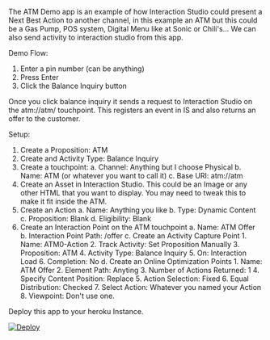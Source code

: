 The ATM Demo app is an example of how Interaction Studio could present a Next Best Action to another channel, in this example an ATM but this could be a Gas Pump, POS system, Digital Menu like at Sonic or Chili's... We can also send activity to interaction studio from this app.

Demo Flow:

1. Enter a pin number (can be anything)
2. Press Enter
3. Click the Balance Inquiry button

Once you click balance inquiry it sends a request to Interaction Studio on the atm://atm/ touchpoint. This registers an event in IS and also returns an offer to the customer.

Setup:

1. Create a Proposition: ATM
2. Create and Activity Type: Balance Inquiry
3. Create a touchpoint:
    a. Channel: Anything but I choose Physical
    b. Name: ATM (or whatever you want to call it)
    c. Base URI: atm://atm
4. Create an Asset in Interaction Studio. This could be an Image or any other HTML that you want to display. You may need to tweak this to make it fit inside the ATM.
5. Create an Action
    a. Name: Anything you like
    b. Type: Dynamic Content
    c. Proposition: Blank
    d. Eligibility: Blank
6. Create an Interaction Point on the ATM touchpoint
    a. Name: ATM Offer
    b. Interaction Point Path: /offer
    c. Create an Activity Capture Point 
        1. Name: ATM0-Action
        2. Track Activity: Set Proposition Manually
        3. Proposition: ATM
        4. Activity Type: Balance Inquiry
        5. On: Interaction Load
        6. Completion: No
    d. Create an Online Optimization Points
        1. Name: ATM Offer
        2. Element Path: Anyting
        3. Number of Actions Returned: 1
        4. Specify Content Position: Replace
        5. Action Selection: Fixed
        6. Equal Distribution: Checked
        7. Select Action: Whatever you named your Action
        8. Viewpoint: Don't use one.

Deploy this app to your heroku Instance. 


[![Deploy](https://www.herokucdn.com/deploy/button.svg)](https://heroku.com/deploy?template=https://github.com/lozanoc81/ATM.git)
